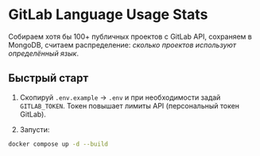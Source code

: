 # GitLab Language Usage Stats

Собираем хотя бы 100+ публичных проектов с GitLab API, сохраняем в MongoDB,
считаем распределение: _сколько проектов используют определённый язык_.

## Быстрый старт

1) Скопируй `.env.example` → `.env` и при необходимости задай `GITLAB_TOKEN`.
   Токен повышает лимиты API (персональный токен GitLab).

2) Запусти:
```bash
docker compose up -d --build
